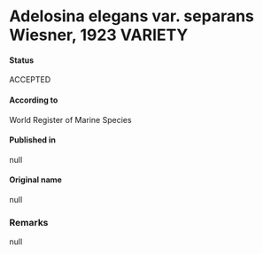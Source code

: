 Adelosina elegans var. separans Wiesner, 1923 VARIETY
=======

#### Status
ACCEPTED

#### According to
World Register of Marine Species

#### Published in
null

#### Original name
null

### Remarks
null